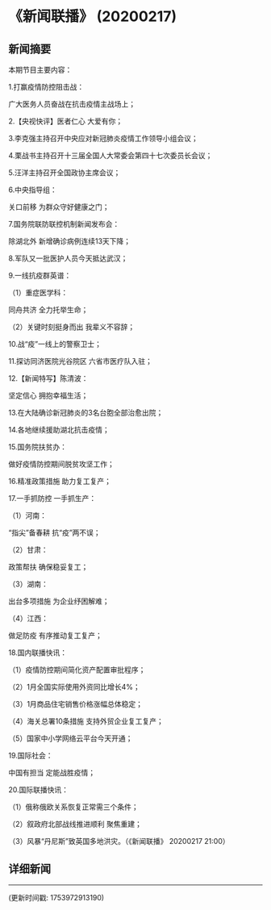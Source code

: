 # 《新闻联播》 (20200217)

## 新闻摘要

本期节目主要内容：

1.打赢疫情防控阻击战：

广大医务人员奋战在抗击疫情主战场上；

2.【央视快评】医者仁心 大爱有你；

3.李克强主持召开中央应对新冠肺炎疫情工作领导小组会议；

4.栗战书主持召开十三届全国人大常委会第四十七次委员长会议；

5.汪洋主持召开全国政协主席会议；

6.中央指导组：

关口前移 为群众守好健康之门；

7.国务院联防联控机制新闻发布会：

除湖北外 新增确诊病例连续13天下降；

8.军队又一批医护人员今天抵达武汉；

9.一线抗疫群英谱：

（1）重症医学科：

同舟共济 全力托举生命；

（2）关键时刻挺身而出 我辈义不容辞；

10.战“疫”一线上的警察卫士；

11.探访同济医院光谷院区 六省市医疗队入驻；

12.【新闻特写】陈清波：

坚定信心 拥抱幸福生活；

13.在大陆确诊新冠肺炎的3名台胞全部治愈出院；

14.各地继续援助湖北抗击疫情；

15.国务院扶贫办：

做好疫情防控期间脱贫攻坚工作；

16.精准政策措施 助力复工复产；

17.一手抓防控 一手抓生产：

（1）河南：

“指尖”备春耕 抗“疫”两不误；

（2）甘肃：

政策帮扶 确保稳妥复工；

（3）湖南：

出台多项措施 为企业纾困解难；

（4）江西：

做足防疫 有序推动复工复产；

18.国内联播快讯：

（1）疫情防控期间简化资产配置审批程序；

（2）1月全国实际使用外资同比增长4%；

（3）1月商品住宅销售价格涨幅总体稳定；

（4）海关总署10条措施 支持外贸企业复工复产；

（5）国家中小学网络云平台今天开通；

19.国际社会：

中国有担当 定能战胜疫情；

20.国际联播快讯：

（1）俄称俄欧关系恢复正常需三个条件；

（2）叙政府北部战线推进顺利 聚焦重建；

（3）风暴“丹尼斯”致英国多地洪灾。（《新闻联播》 20200217 21:00）

## 详细新闻

---

(更新时间戳: 1753972913190)

